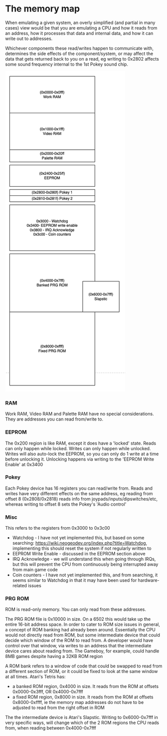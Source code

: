 # The memory map

When emulating a given system, an overly simplified (and partial in many cases) view would be that you are emulating a CPU and how it reads from an address, how it processes that data and internal data, and how it can write out to addresses.

Whichever components these read/writes happen to communicate with, determines the side effects of the component/system, or may affect the data that gets returned back to you on a read, eg writing to 0x2802 affects some sound frequency internal to the 1st Pokey sound chip.

![Memory map](memorymap.png)

### RAM

Work RAM, Video RAM and Palette RAM have no special considerations. They are addresses you can read from/write to.

### EEPROM

The 0x200 region is like RAM, except it does have a 'locked' state. Reads can only happen while locked. Writes can only happen while unlocked. Writes will also auto-lock the EEPROM, so you can only do 1 write at a time before unlocking it. Unlocking happens via writing to the 'EEPROM Write Enable' at 0x3400

### Pokey

Each Pokey device has 16 registers you can read/write from. Reads and writes have very different effects on the same address, eg reading from offset 8 (0x2808/0x2818) reads info from joypads/inputs/dipswitches/etc, whereas writing to offset 8 sets the Pokey's 'Audio control'

### Misc

This refers to the registers from 0x3000 to 0x3c00
* Watchdog - I have not yet implemented this, but based on some searching: https://wiki.neogeodev.org/index.php?title=Watchdog, implementing this should reset the system if not regularly written to
* EEPROM Write Enable - discussed in the EEPROM section above
* IRQ Acknowledge - we will understand this when going through IRQs, but this will prevent the CPU from continuously being interrupted away from main game code
* Coin counters - I have not yet implemented this, and from searching, it seems similar to Watchdog in that it may have been used for hardware-related issues

### PRG ROM

ROM is read-only memory. You can only read from these addresses.

The PRG ROM file is 0x10000 in size. On a 6502 this would take up the entire 16-bit address space. In order to cater to ROM size issues in general, a concept of ROM banking had already been around. Essentially the CPU would not directly read from ROM, but some intermediate device that could decide which window of the ROM to read from. A developer would have control over that window, via writes to an address that the intermediate device cares about reading from. The Gameboy, for example, could handle 8MB games despite having a 32KB ROM region

A ROM bank refers to a window of code that could be swapped to read from a different section of ROM, or it could be fixed to look at the same window at all times. Atari's Tetris has:
* a banked ROM region, 0x4000 in size. It reads from the ROM at offsets 0x0000-0x3fff, OR 0x4000-0x7fff
* a fixed ROM region, 0x8000 in size. It reads from the ROM at offsets 0x8000-0xffff, ie the memory map addresses do not have to be adjusted to read from the right offset in ROM

The the intermediate device is Atari's Slapstic. Writing to 0x6000-0x7fff in very specific ways, will change which of the 2 ROM regions the CPU reads from, when reading between 0x4000-0x7fff
